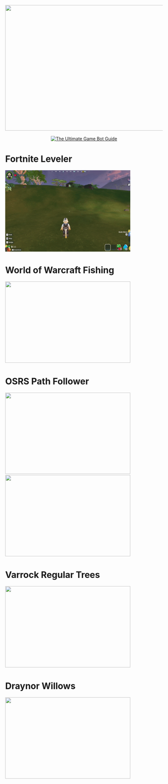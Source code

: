 <p align="center">
        <img src="https://github.com/user-attachments/assets/d1b485df-68c5-49bc-9ad8-bbcad93de53e" width="800" height="400">
</p>

<p align="center">
    <a href="https://a.co/d/3tIVW10" title="The Ultimate Game Bot Guide">
        <img src="https://github.com/user-attachments/assets/8e5197f8-3a45-45e9-b380-1b599b0ff229" alt="The Ultimate Game Bot Guide" width="800" height="400"/>
    </a>
</p>

# Fortnite Leveler
<img src="https://github.com/Connor9994/Game-Bots/blob/main/Gifs/Fortnite%20Leveler.gif" width="400" height="259">

# World of Warcraft Fishing
<img src="https://github.com/Connor9994/Game-Bots/blob/main/Gifs/WoW%20Fishing.gif" width="400" height="259">

# OSRS Path Follower
<img src="https://github.com/Connor9994/Game-Bots/blob/main/Gifs/OSRS%20Path%20Follower.gif" width="400" height="259">
<img src="https://github.com/Connor9994/Game-Bots/blob/main/Gifs/OSRS%20Path%20Follower%202.gif" width="400" height="259">

# Varrock Regular Trees
<img src="https://github.com/Connor9994/Game-Bots/blob/main/Gifs/Varrock%20Regular%20Trees.gif" width="400" height="259">

# Draynor Willows
<img src="https://github.com/Connor9994/Game-Bots/blob/main/Gifs/Draynor%20Willows.gif" width="400" height="259">
